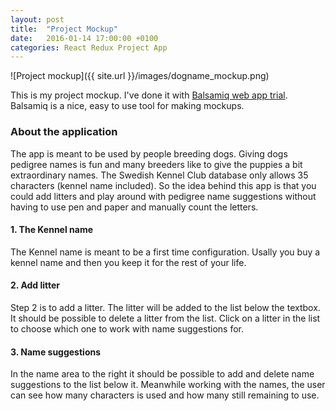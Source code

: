 ```yaml
---
layout: post
title:  "Project Mockup"
date:   2016-01-14 17:00:00 +0100
categories: React Redux Project App
---
```

![Project mockup]({{ site.url }}/images/dogname_mockup.png)

This is my project mockup. I've done it with <a href="https://balsamiq.com/">Balsamiq web app trial</a>. Balsamiq is a nice, easy to use tool for making mockups.

### About the application
The app is meant to be used by people breeding dogs. Giving dogs pedigree names is fun and many breeders like to give the puppies a bit extraordinary names. The Swedish Kennel Club database only allows 35 characters (kennel name included). So the idea behind this app is that you could add litters and play around with pedigree name suggestions without having to use pen and paper and manually count the letters. 

#### 1. The Kennel name
The Kennel name is meant to be a first time configuration. Usally you buy a kennel name and then you keep it for the rest of your life.

#### 2. Add litter
Step 2 is to add a litter. The litter will be added to the list below the textbox. It should be possible to delete a litter from the list. Click on a litter in the list to choose which one to work with name suggestions for.

#### 3. Name suggestions
In the name area to the right it should be possible to add and delete name suggestions to the list below it. Meanwhile working with the names, the user can see how many characters is used and how many still remaining to use.